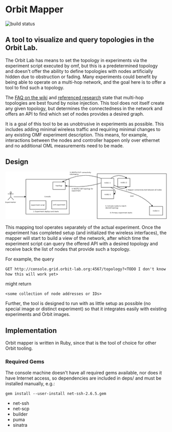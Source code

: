 # Orbit Mapper
![build status](https://api.travis-ci.org/stevejarvis/orbit-mapper.svg)
## A tool to visualize and query topologies in the Orbit Lab.

The Orbit Lab has means to set the topology in experiments via the experiment
script executed by omf, but this is a predetermined topology and doesn't offer
the ability to define topologies with nodes artificially hidden due to
obstruction or fading. Many experiments could benefit by being able to operate
on a multi-hop network, and the goal here is to offer a tool to find such a
topology.

The [FAQ on the wiki](http://www.orbit-lab.org/wiki/Documentation/FAQ) and
[referenced research](http://www.orbit-lab.org/wiki/Documentation/z2Publications#Howdoyoumapatopologyontospecificnodeassignments)
state that multi-hop topologies are best found by noise injection. This tool
does not itself create any given topology, but determines the connectedness in
the network and offers an API to find which set of nodes provides a desired
graph.

It is a goal of this tool to be as unobtrusive in experiments as possible.
This includes adding minimal wireless traffic and requiring minimal
changes to any existing OMF experiment description. This means, for example,
interactions between the nodes and controller happen only over ethernet and
no additional OML measurements need to be made.

## Design

![dia](https://github.com/stevejarvis/orbit-mapper/blob/master/doc/flow.png)

This mapping tool operates separately of the actual experiment. Once the
experiment has completed setup (and initialized the wireless interfaces), the
mapper will start to build a view of the network, after which time the
experiment script can query the offered API with a desired topology and receive
back the list of nodes that provide such a topology.

For example, the query

    GET http://console.grid.orbit-lab.org:4567/topology?<TODO I don't know how this will work yet>

might return

    <some collection of node addresses or IDs>

Further, the tool is designed to run with as little setup as possible (no
special image or distinct experiment) so that it integrates easily with existing
experiments and Orbit images.

## Implementation

Orbit mapper is written in Ruby, since that is the tool of choice for other
Orbit tooling.

### Required Gems

The console machine doesn't have all required gems available, nor does it have
Internet access, so dependencies are included in deps/ and must be installed
manually, e.g.:

    gem install --user-install net-ssh-2.6.5.gem

* net-ssh
* net-scp
* builder
* puma
* sinatra
